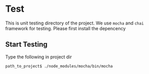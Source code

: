 # Test
This is unit testing directory of the project.
We use `mocha` and `chai` framework for testing.
Please first install the depencency

## Start Testing
Type the following in project dir
```shell
path_to_project$ ./node_modules/mocha/bin/mocha
```
